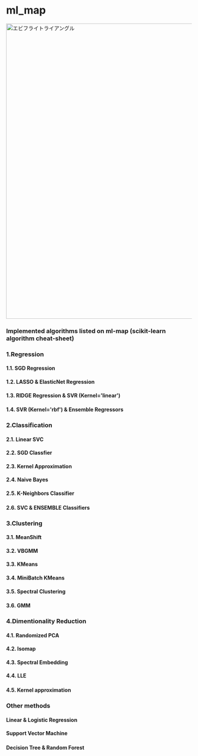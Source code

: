 # ml_map
<img width="800" src="https://user-images.githubusercontent.com/60038634/138719935-d4cf8094-9cc3-4afd-ace5-aa6a8b134af3.png" alt="エビフライトライアングル" title="サンプル">

### Implemented algorithms listed on ml-map (scikit-learn algorithm cheat-sheet)
### 1.Regression
#### 1.1. SGD Regression
#### 1.2. LASSO & ElasticNet Regression
#### 1.3. RIDGE Regression & SVR (Kernel='linear')
#### 1.4. SVR (Kernel='rbf') & Ensemble Regressors　　

### 2.Classification
#### 2.1. Linear SVC
#### 2.2. SGD Classfier
#### 2.3. Kernel Approximation
#### 2.4. Naive Bayes
#### 2.5. K-Neighbors Classifier
#### 2.6. SVC & ENSEMBLE Classifiers　　

### 3.Clustering
#### 3.1. MeanShift
#### 3.2. VBGMM
#### 3.3. KMeans
#### 3.4. MiniBatch KMeans
#### 3.5. Spectral Clustering
#### 3.6. GMM　　

### 4.Dimentionality Reduction
#### 4.1. Randomized PCA
#### 4.2. Isomap
#### 4.3. Spectral Embedding
#### 4.4. LLE
#### 4.5. Kernel approximation　　

### Other methods ###
#### Linear & Logistic Regression
#### Support Vector Machine
#### Decision Tree & Random Forest　　
